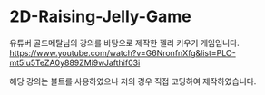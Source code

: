# 2D-Raising-Jelly-Game
유튜버 골드메탈님의 강의를 바탕으로 제작한 젤리 키우기 게임입니다.
https://www.youtube.com/watch?v=G6NronfnXfg&list=PLO-mt5Iu5TeZA0y889ZMi9wJafthif03i

해당 강의는 볼트를 사용하였으나 저의 경우 직접 코딩하여 제작하였습니다.
